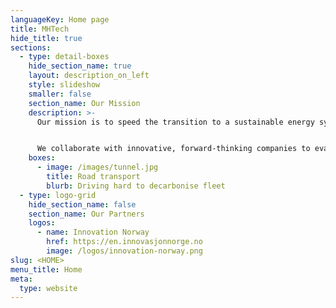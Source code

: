 ```yaml
---
languageKey: Home page
title: MHTech
hide_title: true
sections:
  - type: detail-boxes
    hide_section_name: true
    layout: description_on_left
    style: slideshow
    smaller: false
    section_name: Our Mission
    description: >-
      Our mission is to speed the transition to a sustainable energy system.


      We collaborate with innovative, forward-thinking companies to evaluate infrastructure and economics for transition to energy efficient and decarbonised solutions.
    boxes:
      - image: /images/tunnel.jpg
        title: Road transport
        blurb: Driving hard to decarbonise fleet
  - type: logo-grid
    hide_section_name: false
    section_name: Our Partners
    logos:
      - name: Innovation Norway
        href: https://en.innovasjonnorge.no
        image: /logos/innovation-norway.png
slug: <HOME>
menu_title: Home
meta:
  type: website
---
```

